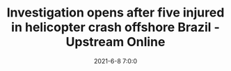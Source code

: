 ---
"title": "Investigation opens after five injured in helicopter crash offshore Brazil - Upstream Online"
"date": "2021-6-8 7:0:0"
"feed_name": "GOOGLENEWS"
"feed_website": "https://news.google.com/search?q=drilling%2Bincident&hl=en-US&gl=US&ceid=US:en"
"feed_rss": "https://news.google.com/rss/search?q=drilling%2Bincident&hl=en-US&gl=US&ceid=US:en"
"link": "https://www.upstreamonline.com/safety/investigation-opens-after-five-injured-in-helicopter-crash-offshore-brazil/2-1-1022110"
"file": "_posts/1-1-2021-344ff076b73a3a62a85fe481f6d844f14ae57c07.md"
"accident": "1"
"drilling": "0"
---